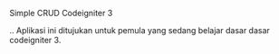 Simple CRUD Codeigniter 3

.. Aplikasi ini ditujukan untuk pemula yang sedang belajar dasar dasar codeigniter 3.
